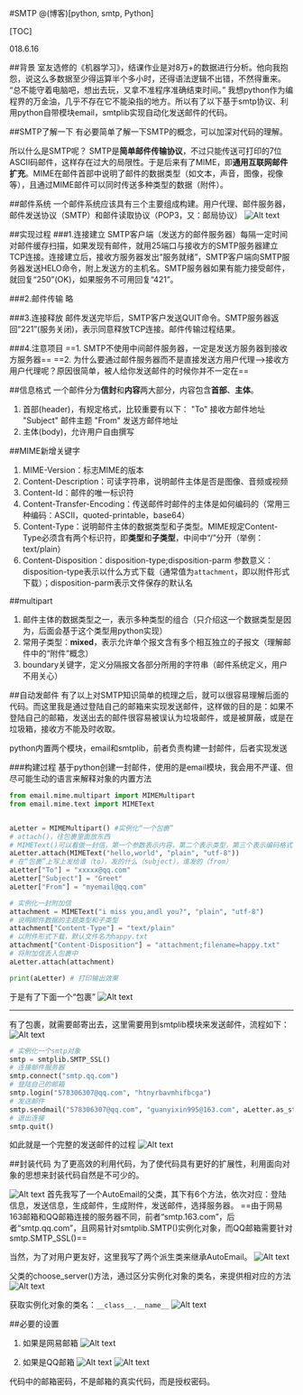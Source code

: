 #SMTP
@(博客)[python, smtp, Python]

[TOC]

018.6.16

##背景
室友选修的《机器学习》，结课作业是对8万+的数据进行分析。他向我抱怨，说这么多数据至少得运算半个多小时，还得语法逻辑不出错，不然得重来。
“总不能守着电脑吧，想出去玩，又拿不准程序准确结束时间。”
我想python作为编程界的万金油，几乎不存在它不能染指的地方。所以有了以下基于smtp协议、利用python自带模块email，smtplib实现自动化发送邮件的代码。

##SMTP了解一下
有必要简单了解一下SMTP的概念，可以加深对代码的理解。

所以什么是SMTP呢？
SMTP是**简单邮件传输协议**，不过只能传送可打印的7位ASCII码邮件，这样存在过大的局限性。于是后来有了MIME，即**通用互联网邮件扩充**。MIME在邮件首部中说明了邮件的数据类型（如文本，声音，图像，视像等），且通过MIME邮件可以同时传送多种类型的数据（附件）。

##邮件系统
一个邮件系统应该具有三个主要组成构建。用户代理、邮件服务器，邮件发送协议（SMTP）和邮件读取协议（POP3，又：邮局协议）
![Alt text](./1529282610760.png)

##实现过程
###1.连接建立
SMTP客户端（发送方的邮件服务器）每隔一定时间对邮件缓存扫描，如果发现有邮件，就用25端口与接收方的SMTP服务器建立TCP连接。连接建立后，接收方服务器发出“服务就绪”，SMTP客户端向SMTP服务器发送HELO命令，附上发送方的主机名。SMTP服务器如果有能力接受邮件，就回复“250”(OK)，如果服务不可用回复“421”。

###2.邮件传输
略

###3.连接释放
邮件发送完毕后，SMTP客户发送QUIT命令。SMTP服务器返回“221”(服务关闭)，表示同意释放TCP连接。邮件传输过程结果。

###4.注意项目
==1. SMTP不使用中间邮件服务器，一定是发送方服务器到接收方服务器==
==2. 为什么要通过邮件服务器而不是直接发送方用户代理-->接收方用户代理呢？原因很简单，被人给你发送邮件的时候你并不一定在==

##信息格式
一个邮件分为**信封**和**内容**两大部分，内容包含**首部**、**主体**。
1. 首部(header)，有规定格式，比较重要有以下：
"To" 接收方邮件地址
"Subject" 邮件主题
"From" 发送方邮件地址
2. 主体(body)，允许用户自由撰写

##MIME新增关键字
1. MIME-Version：标志MIME的版本
2. Content-Description：可读字符串，说明邮件主体是否是图像、音频或视频
3. Content-Id：邮件的唯一标识符
4. Content-Transfer-Encoding：传送邮件时邮件的主体是如何编码的（常用三种编码：ASCII，quoted-printable，base64）
5. Content-Type：说明邮件主体的数据类型和子类型。MIME规定Content-Type必须含有两个标识符，即**类型**和**子类型**，中间中“/”分开（举例：text/plain）
6. Content-Disposition：disposition-type;disposition-parm  参数意义：disposition-type表示以什么方式下载（通常值为`attachment`，即以附件形式下载）；disposition-parm表示文件保存的默认名

##multipart
1. 邮件主体的数据类型之一，表示多种类型的组合（只介绍这一个数据类型是因为，后面会基于这个类型用python实现）
2. 常用子类型：**mixed**，表示允许单个报文含有多个相互独立的子报文（理解邮件中的“附件”概念）
3. boundary关键字，定义分隔报文各部分所用的字符串（邮件系统定义，用户不用关心）

##自动发邮件
有了以上对SMTP知识简单的梳理之后，就可以很容易理解后面的代码。而这里我是通过登陆自己的邮箱来实现发送邮件，这样做的目的是：如果不登陆自己的邮箱，发送出去的邮件很容易被误认为垃圾邮件，或是被屏蔽，或是在垃圾箱，接收方不能及时收取。

python内置两个模块，email和smtplib，前者负责构建一封邮件，后者实现发送

###构建过程
基于python创建一封邮件，使用的是email模块，我会用不严谨、但尽可能生动的语言来解释对象的内置方法
```python
from email.mime.multipart import MIMEMultipart 
from email.mime.text import MIMEText


aLetter = MIMEMultipart() #实例化“一个包裹”
# attach()，往包裹里面放东西
# MIMEText()可以看做一封信，第一个参数表示内容，第二个表示类型，第三个表示编码格式
aLetter.attach(MIMEText("hello,world", "plain", "utf-8")) 
# 在“包裹”上写上发给谁（to），发的什么（subject），谁发的（from）
aLetter["To"] = "xxxxx@qq.com"
aLetter["Subject"] = "Greet"
aLetter["From"] = "myemail@qq.com"

# 实例化一封附加信
attachment = MIMEText("i miss you,andl you?", "plain", "utf-8")
# 说明邮件数据的主题类型和子类型
attachment["Content-Type"] = "text/plain"
# 以附件形式下载，默认文件名为happy.txt
attachment["Content-Disposition"] = "attachment;filename=happy.txt"
# 将附加信丢入包裹中
aLetter.attach(attachment)

print(aLetter) # 打印输出效果
```
于是有了下面一个“包裹”
![Alt text](./1529288337708.png)


----------
有了包裹，就需要邮寄出去，这里需要用到smtplib模块来发送邮件，流程如下：
![Alt text](./1529288473361.png)
```python
# 实例化一个smtp对象
smtp = smtplib.SMTP_SSL()
# 连接邮件服务器
smtp.connect("smtp.qq.com")
# 登陆自己的邮箱
smtp.login("578306307@qq.com", "htnyrbavmhifbcga")
# 发送邮件
smtp.sendmail("578306307@qq.com", "guanyixin995@163.com", aLetter.as_string())
# 退出连接
smtp.quit()
```

如此就是一个完整的发送邮件的过程
![Alt text](./1529293277008.png)

##封装代码
为了更高效的利用代码，为了使代码具有更好的扩展性，利用面向对象的思想来封装代码自然是不可少的。

![Alt text](./1529293470009.png)
首先我写了一个AutoEmail的父类，其下有6个方法，依次对应：登陆信息，发送信息，生成邮件，生成附件，发送邮件，选择服务器。
==由于网易163邮箱和QQ邮箱连接的服务器不同，前者“smtp.163.com”，后者“smtp.qq.com”，且网易针对smtplib.SMTP()实例化对象，而QQ邮箱需要针对smtp.SMTP_SSL()==

当然，为了对用户更友好，这里我写了两个派生类来继承AutoEmail。
![Alt text](./1529293887448.png)

父类的choose_server()方法，通过区分实例化对象的类名，来提供相对应的方法
![Alt text](./1529294007012.png)

获取实例化对象的类名：`__class__.__name__`
![Alt text](./1529294148567.png)

##必要的设置
1. 如果是网易邮箱
![Alt text](./1529298708651.png)

2. 如果是QQ邮箱
![Alt text](./1529298888067.png)
![Alt text](./1529298925876.png)

代码中的邮箱密码，不是邮箱的真实代码，而是授权密码。